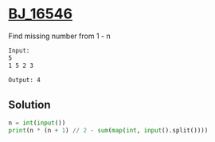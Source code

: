 # [BJ_16546](https://acmicpc.net/problem/16546)

Find missing number from 1 - n

```txt
Input:
5
1 5 2 3

Output: 4
```

## Solution

```py
n = int(input())
print(n * (n + 1) // 2 - sum(map(int, input().split())))
```

